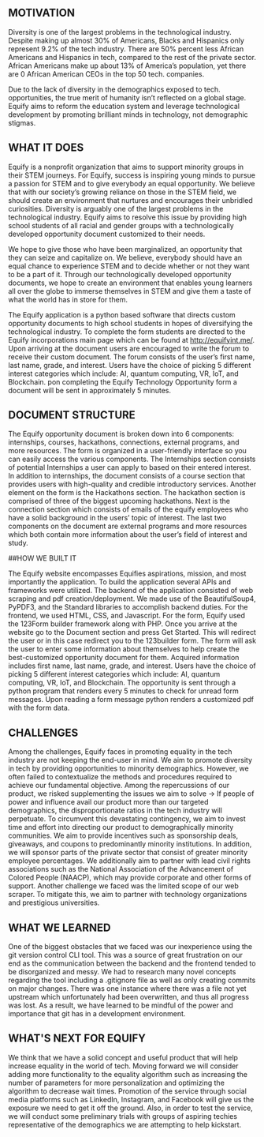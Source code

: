 ## MOTIVATION
Diversity is one of the largest problems in the technological industry. Despite making up almost 30% of Americans, Blacks and Hispanics only represent 9.2% of the tech industry. There are 50% percent less African Americans and Hispanics in tech, compared to the rest of the private sector. African Americans make up about 13% of America’s population, yet there are 0 African American CEOs in the top 50 tech. companies. 

Due to the lack of diversity in the demographics exposed to tech. opportunities, the true merit of humanity isn’t reflected on a global stage. Equify aims to reform the education system and leverage technological development by promoting brilliant minds in technology, not demographic stigmas.


## WHAT IT DOES

  Equify is a nonprofit organization that aims to support minority groups in their STEM journeys. For Equify, success is inspiring young minds to pursue a passion for STEM and to give everybody an equal opportunity. We believe that with our society’s growing reliance on those in the STEM field, we should create an environment that nurtures and encourages their unbridled curiosities. Diversity is arguably one of the largest problems in the technological industry. Equify aims to resolve this issue by providing high school students of all racial and gender groups with a technologically developed opportunity document customized to their needs. 

  We hope to give those who have been marginalized, an opportunity that they can seize and capitalize on. We believe, everybody should have an equal chance to experience STEM and to decide whether or not they want to be a part of it. Through our technologically developed opportunity documents, we hope to create an environment that enables young learners all over the globe to immerse themselves in STEM and give them a taste of what the world has in store for them.

   The Equify application is a python based software that directs custom opportunity documents to high school students in hopes of diversifying the technological industry. To complete the form students are directed to the Equify incorporations main page which can be found at http://equifyint.me/. Upon arriving at the document users are encouraged to write the forum to receive their custom document. The forum consists of the user’s first name, last name, grade, and interest. Users have the choice of picking 5 different interest categories which include: AI, quantum computing, VR, IoT, and Blockchain. pon completing the Equify Technology Opportunity form a document will be sent in approximately 5 minutes.


## DOCUMENT STRUCTURE

  The Equify opportunity document is broken down into 6 components: internships, courses, hackathons, connections, external programs, and more resources. The form is organized in a user-friendly interface so you can easily access the various components. The Internships section consists of potential Internships a user can apply to based on their entered interest. In addition to internships, the document consists of a course section that provides users with high-quality and credible introductory services. Another element on the form is the Hackathons section. The hackathon section is comprised of three of the biggest upcoming hackathons. Next is the connection section which consists of emails of the equify employees who have a solid background in the users’ topic of interest. The last two components on the document are external programs and more resources which both contain more information about the user’s field of interest and study.

##HOW WE BUILT IT

 The Equify website encompasses Equifies aspirations, mission, and most importantly the application.  To build the application several APIs and frameworks were utilized. The backend of the application consisted of web scraping and pdf creation/deployment. We made use of the  BeautifulSoup4, PyPDF3, and the Standard libraries to accomplish backend duties. For the frontend, we used HTML, CSS, and Javascript. For the form, Equify used the 123Form builder framework along with PHP. Once you arrive at the website go to the Document section and press Get Started. This will redirect the user or in this case redirect you to the 123builder form. The form will ask the user to enter some information about themselves to help create the best-customized opportunity document for them. Acquired information includes first name, last name, grade, and interest. Users have the choice of picking 5 different interest categories which include: AI, quantum computing, VR, IoT, and Blockchain. The opportunity is sent through a python program that renders every 5 minutes to check for unread form messages. Upon reading a form message python renders a customized pdf with the form data. 

## CHALLENGES

Among the challenges, Equify faces in promoting equality in the tech industry are not keeping the end-user in mind. We aim to promote diversity in tech by providing opportunities to minority demographics. However, we often failed to contextualize the methods and procedures required to achieve our fundamental objective. Among the repercussions of our product, we risked supplementing the issues we aim to solve →  If people of power and influence avail our product more than our targeted demographics, the disproportionate ratios in the tech industry will perpetuate. To circumvent this devastating contingency, we aim to invest time and effort into directing our product to demographically minority communities. We aim to provide incentives such as sponsorship deals, giveaways, and coupons to predominantly minority institutions. In addition, we will sponsor parts of the private sector that consist of greater minority employee percentages. We additionally aim to partner with lead civil rights associations such as the National Association of the Advancement of Colored People (NAACP), which may provide corporate and other forms of support. Another challenge we faced was the limited scope of our web scraper. To mitigate this, we aim to partner with technology organizations and prestigious universities. 


## WHAT WE LEARNED

One of the biggest obstacles that we faced was our inexperience using the git version control CLI tool. This was a source of great frustration on our end as the communication between the backend and the frontend tended to be disorganized and messy. We had to research many novel concepts regarding the tool including a .gitignore file as well as only creating commits on major changes. There was one instance where there was a file not yet upstream which unfortunately had been overwritten, and thus all progress was lost. As a result, we have learned to be mindful of the power and importance that git has in a development environment.  


## WHAT'S NEXT FOR EQUIFY

We think that we have a solid concept and useful product that will help increase equality in the world of tech. Moving forward we will consider adding more functionality to the equality algorithm such as increasing the number of parameters for more personalization and optimizing the algorithm to decrease wait times. Promotion of the service through social media platforms such as LinkedIn, Instagram, and Facebook will give us the exposure we need to get it off the ground. Also, in order to test the service, we will conduct some preliminary trials with groups of aspiring techies representative of the demographics we are attempting to help kickstart. 
